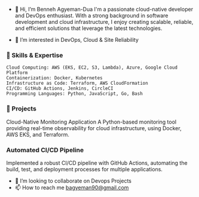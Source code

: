 - 👋 Hi, I’m Benneh Agyeman-Dua
  I'm a passionate cloud-native developer and DevOps enthusiast. With a strong background in software development and cloud infrastructure, I enjoy creating 
  scalable, reliable, and efficient solutions that leverage the latest technologies.
  
- 👀 I’m interested in DevOps, Cloud & Site Reliability
### 🔧 Skills & Expertise
    Cloud Computing: AWS (EKS, EC2, S3, Lambda), Azure, Google Cloud Platform
    Containerization: Docker, Kubernetes
    Infrastructure as Code: Terraform, AWS CloudFormation
    CI/CD: GitHub Actions, Jenkins, CircleCI
    Programming Languages: Python, JavaScript, Go, Bash

### 🌟 Projects
Cloud-Native Monitoring Application
A Python-based monitoring tool providing real-time observability for cloud infrastructure, using Docker, AWS EKS, and Terraform.

### Automated CI/CD Pipeline
Implemented a robust CI/CD pipeline with GitHub Actions, automating the build, test, and deployment processes for multiple applications.
- 💞️ I’m looking to collaborate on Devops Projects
- 📫 How to reach me bagyeman90@gmail.com
  

<!---
bagyeman90/bagyeman90 is a ✨ special ✨ repository because its `README.md` (this file) appears on your GitHub profile.
You can click the Preview link to take a look at your changes.
--->






